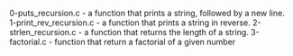 0-puts_recursion.c - a function that prints a string, followed by a new line.
 1-print_rev_recursion.c - a function that prints a string in reverse.
 2-strlen_recursion.c - a function that returns the length of a string.
3-factorial.c - function that return a factorial of a given number
